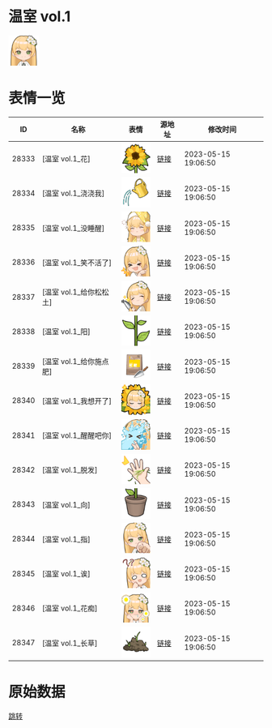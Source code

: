 # 温室 vol.1

<img src="./cover.png" height="60" alt="cover" />

# 表情一览

|ID|名称|表情|源地址|修改时间|
|----|----|----|----|----|
|28333|[温室 vol.1_花]|<img src="./pic/028333_%5B温室 vol.1_花%5D.png" height="60" alt="花"/>|[链接](https://i0.hdslb.com/bfs/garb/647d49c397ccf58fd577f529b971b18715e84d47.png)|2023-05-15 19:06:50|
|28334|[温室 vol.1_浇浇我]|<img src="./pic/028334_%5B温室 vol.1_浇浇我%5D.png" height="60" alt="浇浇我"/>|[链接](https://i0.hdslb.com/bfs/garb/7553594ed08b64371ec3a8fec8d6736c0a54043e.png)|2023-05-15 19:06:50|
|28335|[温室 vol.1_没睡醒]|<img src="./pic/028335_%5B温室 vol.1_没睡醒%5D.png" height="60" alt="没睡醒"/>|[链接](https://i0.hdslb.com/bfs/garb/2312b90007d868453037eb92cff98d6e9296c839.png)|2023-05-15 19:06:50|
|28336|[温室 vol.1_笑不活了]|<img src="./pic/028336_%5B温室 vol.1_笑不活了%5D.png" height="60" alt="笑不活了"/>|[链接](https://i0.hdslb.com/bfs/garb/6be34568f0462a8ed601d53756481d69b04f4618.png)|2023-05-15 19:06:50|
|28337|[温室 vol.1_给你松松土]|<img src="./pic/028337_%5B温室 vol.1_给你松松土%5D.png" height="60" alt="给你松松土"/>|[链接](https://i0.hdslb.com/bfs/garb/904809e9d91524a2657ae2307e6a110c8e0f490a.png)|2023-05-15 19:06:50|
|28338|[温室 vol.1_阳]|<img src="./pic/028338_%5B温室 vol.1_阳%5D.png" height="60" alt="阳"/>|[链接](https://i0.hdslb.com/bfs/garb/8717a237c7b4a55a7a620104dba1e0e92a2b2453.png)|2023-05-15 19:06:50|
|28339|[温室 vol.1_给你施点肥]|<img src="./pic/028339_%5B温室 vol.1_给你施点肥%5D.png" height="60" alt="给你施点肥"/>|[链接](https://i0.hdslb.com/bfs/garb/1a545488439a272731b970427a88cefcecf61ff6.png)|2023-05-15 19:06:50|
|28340|[温室 vol.1_我想开了]|<img src="./pic/028340_%5B温室 vol.1_我想开了%5D.png" height="60" alt="我想开了"/>|[链接](https://i0.hdslb.com/bfs/garb/59bd8976772908668467a2f9afa5e9a61d858178.png)|2023-05-15 19:06:50|
|28341|[温室 vol.1_醒醒吧你]|<img src="./pic/028341_%5B温室 vol.1_醒醒吧你%5D.png" height="60" alt="醒醒吧你"/>|[链接](https://i0.hdslb.com/bfs/garb/73794984973359a259b518ac12bfba0c0a0bfc61.png)|2023-05-15 19:06:50|
|28342|[温室 vol.1_脱发]|<img src="./pic/028342_%5B温室 vol.1_脱发%5D.png" height="60" alt="脱发"/>|[链接](https://i0.hdslb.com/bfs/garb/47fb21160f3a248e103d3ad49e8553e61233d28d.png)|2023-05-15 19:06:50|
|28343|[温室 vol.1_向]|<img src="./pic/028343_%5B温室 vol.1_向%5D.png" height="60" alt="向"/>|[链接](https://i0.hdslb.com/bfs/garb/90087e0d62ba0bdfe59a4086c2fd9bfb6e039612.png)|2023-05-15 19:06:50|
|28344|[温室 vol.1_指]|<img src="./pic/028344_%5B温室 vol.1_指%5D.png" height="60" alt="指"/>|[链接](https://i0.hdslb.com/bfs/garb/f330562a9922921f7d6eac14f38a1d45d151e369.png)|2023-05-15 19:06:50|
|28345|[温室 vol.1_诶]|<img src="./pic/028345_%5B温室 vol.1_诶%5D.png" height="60" alt="诶"/>|[链接](https://i0.hdslb.com/bfs/garb/3548a9d3071ef11c22e832fb2a2987e1518a8414.png)|2023-05-15 19:06:50|
|28346|[温室 vol.1_花痴]|<img src="./pic/028346_%5B温室 vol.1_花痴%5D.png" height="60" alt="花痴"/>|[链接](https://i0.hdslb.com/bfs/garb/90c2bad841649ae4ed5224ba9046eebf711131ab.png)|2023-05-15 19:06:50|
|28347|[温室 vol.1_长草]|<img src="./pic/028347_%5B温室 vol.1_长草%5D.png" height="60" alt="长草"/>|[链接](https://i0.hdslb.com/bfs/garb/f6b3ddeeb0d0435c4bedd7e1178c6bdbd614fe0f.png)|2023-05-15 19:06:50|

# 原始数据

[跳转](./raw.json)

